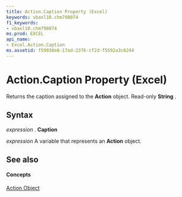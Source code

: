 ```yaml
---
title: Action.Caption Property (Excel)
keywords: vbaxl10.chm798074
f1_keywords:
- vbaxl10.chm798074
ms.prod: EXCEL
api_name:
- Excel.Action.Caption
ms.assetid: f59938e8-17ad-2376-cf2d-f5592a3c6244
---
```



# Action.Caption Property (Excel)

Returns the caption assigned to the  **Action** object. Read-only **String** .


## Syntax

 _expression_ . **Caption**

 _expression_ A variable that represents an **Action** object.


## See also


#### Concepts


[Action Object](action-object-excel.md)


